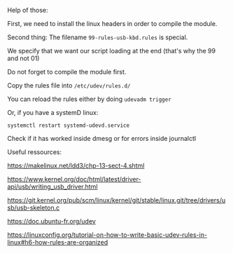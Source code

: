 Help of those:

First, we need to install the linux headers in order to compile the module.

Second thing: The filename ```99-rules-usb-kbd.rules``` is special.

We specify that we want our script loading at the end (that's why the 99 and not 01)

Do not forget to compile the module first.

Copy the rules file into ```/etc/udev/rules.d/```

You can reload the rules either by doing ```udevadm trigger```

Or, if you have a systemD linux:

```systemctl restart systemd-udevd.service```

Check if it has worked inside dmesg or for errors inside journalctl

Useful ressources:

https://makelinux.net/ldd3/chp-13-sect-4.shtml

https://www.kernel.org/doc/html/latest/driver-api/usb/writing_usb_driver.html

https://git.kernel.org/pub/scm/linux/kernel/git/stable/linux.git/tree/drivers/usb/usb-skeleton.c

https://doc.ubuntu-fr.org/udev

https://linuxconfig.org/tutorial-on-how-to-write-basic-udev-rules-in-linux#h6-how-rules-are-organized
